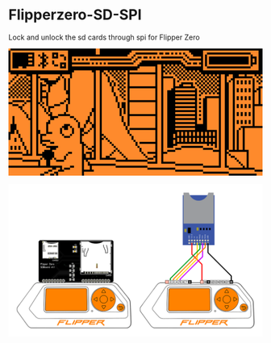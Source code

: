 # Flipperzero-SD-SPI
Lock and unlock the sd cards through spi for Flipper Zero


<p align="center">
<img src="SDSPI.gif" />
</p>


<p align="center">
<img src="scheme.png" />
</p>
